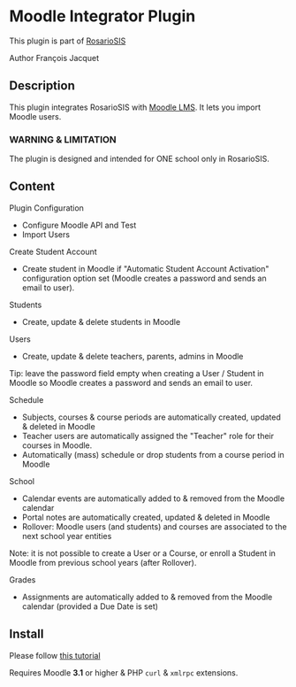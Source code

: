 # Moodle Integrator Plugin

This plugin is part of [RosarioSIS](https://www.rosariosis.org)

Author François Jacquet

## Description

This plugin integrates RosarioSIS with [Moodle LMS](https://moodle.org/). It lets you import Moodle users.

### WARNING & LIMITATION

The plugin is designed and intended for ONE school only in RosarioSIS.

## Content

Plugin Configuration

- Configure Moodle API and Test
- Import Users

Create Student Account

- Create student in Moodle if "Automatic Student Account Activation" configuration option set (Moodle creates a password and sends an email to user).

Students

- Create, update & delete students in Moodle

Users

- Create, update & delete teachers, parents, admins in Moodle

Tip: leave the password field empty when creating a User / Student in Moodle so Moodle creates a password and sends an email to user.

Schedule

- Subjects, courses & course periods are automatically created, updated & deleted in Moodle
- Teacher users are automatically assigned the "Teacher" role for their courses in Moodle.
- Automatically (mass) schedule or drop students from a course period in Moodle

School

- Calendar events are automatically added to & removed from the Moodle calendar
- Portal notes are automatically created, updated & deleted in Moodle
- Rollover: Moodle users (and students) and courses are associated to the next school year entities

Note: it is not possible to create a User or a Course, or enroll a Student in Moodle from previous school years (after Rollover).

Grades

- Assignments are automatically added to & removed from the Moodle calendar (provided a Due Date is set)

## Install

Please follow [this tutorial](https://gitlab.com/francoisjacquet/rosariosis/wikis/Moodle-integrator-setup)

Requires Moodle **3.1** or higher & PHP `curl` & `xmlrpc` extensions.
